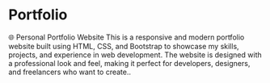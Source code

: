 # Portfolio
🌐 Personal Portfolio Website This is a responsive and modern portfolio website built using HTML, CSS, and Bootstrap to showcase my skills, projects, and experience in web development. The website is designed with a professional look and feel, making it perfect for developers, designers, and freelancers who want to create..
